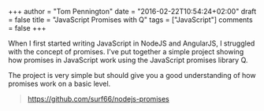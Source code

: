 +++
author = "Tom Pennington"
date = "2016-02-22T10:54:24+02:00"
draft = false
title = "JavaScript Promises with Q"
tags = ["JavaScript"]
comments = false
+++

When I first started writing JavaScript in NodeJS and AngularJS, I struggled with the concept of promises. I've put together a simple project showing how promises in JavaScript work using the JavaScript promises library Q.

The project is very simple but should give you a good understanding of how promises work on a basic level.

> https://github.com/surf66/nodejs-promises